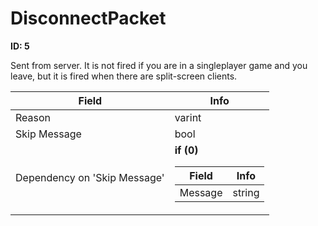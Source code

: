 # DisconnectPacket

__ID: 5__

Sent from server. It is not fired if you are in a singleplayer game and you leave, but it is fired when there are split-screen clients.

<table><thead><tr><th>Field</th><th>Info</th></tr></thead><tbody>
<tr><td>Reason</td><td>varint</td></tr>
<tr><td>Skip Message</td><td>bool</td></tr>
<tr><td>Dependency on 'Skip Message'</td><td><b>if (0)</b><br>
  <table><thead><tr><th>Field</th><th>Info</th></tr></thead><tbody>
  <tr><td>Message</td><td>string</td></tr>
  </tbody></table></td></tr>
</tbody></table>
